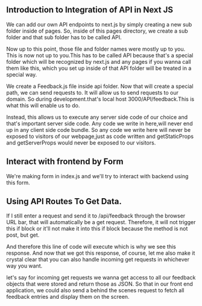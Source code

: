 ## Introduction to Integration of API in Next JS

We can add our own API endpoints to next.js by simply creating a new sub folder inside of pages. So, inside of this pages directory, we create a sub folder and that sub folder has to be called API.

Now up to this point, those file and folder names were mostly up to you. This is now not up to you.This has to be called API because that's a special folder which will be recognized by next.js and any pages if you wanna call them like this, which you set up inside of that API folder will be treated in a special way.

We create a Feedback.js file inside api folder.
Now that will create a special path, we can send requests to.
It will allow us to send requests to our domain. So during development.that's local host 3000/API/feedback.This is what this will enable us to do.

Instead, this allows us to execute any server side code of our choice and that's important
server side code. Any code we write in here,will never end up in any client side code bundle.
So any code we write here will never be exposed to visitors of our webpage,just as code 
written and getStaticProps and getServerProps would never be exposed to our visitors.

## Interact with frontend by Form

We're making form in index.js and we'll try to interact with backend using this form.


##  Using API Routes To Get Data.

If I still enter a request and send it to /api/feedback through the browser URL bar,
that will automatically be a get request. Therefore, it will not trigger this if block
or it'll not make it into this if block because the method is not post, but get.

And therefore this line of code will execute which is why we see this response.
And now that we got this response, of course, let me also make it crystal clear
that you can also handle incoming get requests in whichever way you want.

let's say for incoming get requests we wanna get access
to all our feedback objects that were stored and return those as JSON.
So that in our front end application, we could also send a behind the scenes request
to fetch all feedback entries and display them on the screen.
